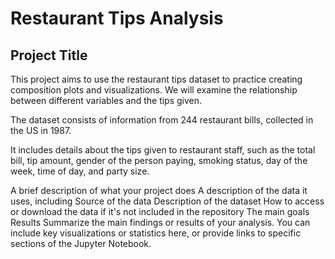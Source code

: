 # Restaurant Tips Analysis
## Project Title
This project aims to use the restaurant tips dataset to practice creating composition plots and visualizations. We will examine the relationship between different variables and the tips given.

The dataset consists of information from 244 restaurant bills, collected in the US in 1987.

It includes details about the tips given to restaurant staff, such as the total bill, tip amount, gender of the person paying, smoking status, day of the week, time of day, and party size.

A brief description of what your project does
A description of the data it uses, including
Source of the data
Description of the dataset
How to access or download the data if it's not included in the repository
The main goals
Results
Summarize the main findings or results of your analysis. You can include key visualizations or statistics here, or provide links to specific sections of the Jupyter Notebook.
